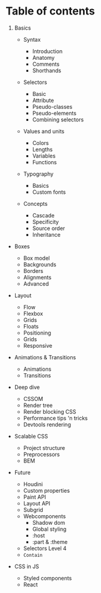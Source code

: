 # Table of contents

1. Basics
	- Syntax
		- Introduction
		- Anatomy
		- Comments
		- Shorthands

	- Selectors
		- Basic
		- Attribute
		- Pseudo-classes
		- Pseudo-elements
		- Combining selectors

	- Values and units
		- Colors
		- Lengths
		- Variables
		- Functions

	- Typography
		- Basics
		- Custom fonts

	- Concepts
		- Cascade
		- Specificity
		- Source order
		- Inheritance

- Boxes
	- Box model
	- Backgrounds
	- Borders
	- Alignments
	- Advanced

- Layout
	- Flow
	- Flexbox
	- Grids
	- Floats
	- Positioning
	- Grids
	- Responsive

- Animations & Transitions
	- Animations
	- Transitions

- Deep dive
	- CSSOM
	- Render tree
	- Render blocking CSS
	- Performance tips 'n tricks
	- Devtools rendering

- Scalable CSS
	- Project structure
	- Preprocessors
	- BEM

- Future
	- Houdini
	- Custom properties
	- Paint API
	- Layout API
	- Subgrid
	- Webcomponents
		- Shadow dom
		- Global styling
		- :host
		- :part & :theme
	- Selectors Level 4
	- `Contain`

- CSS in JS
	- Styled components
	- React
